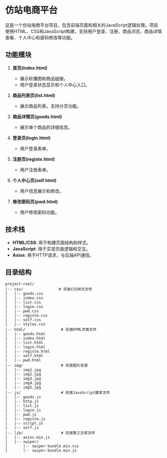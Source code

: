 # 仿站电商平台

这是一个仿站电商平台项目，包含前端页面和相关的JavaScript逻辑处理。项目使用HTML、CSS和JavaScript构建，支持用户登录、注册、商品浏览、商品详情查看、个人中心和密码修改等功能。

## 功能模块

1. **首页(index.html)**
   - 展示轮播图和商品链接。
   - 用户登录状态显示和个人中心入口。

2. **商品列表页(list.html)**
   - 展示商品列表，支持分页功能。

3. **商品详情页(goods.html)**
   - 展示单个商品的详细信息。

4. **登录页(login.html)**
   - 用户登录表单。

5. **注册页(registe.html)**
   - 用户注册表单。

6. **个人中心页(self.html)**
   - 用户信息展示和修改。

7. **修改密码页(pwd.html)**
   - 用户修改密码功能。

## 技术栈

- **HTML/CSS**: 用于构建页面结构和样式。
- **JavaScript**: 用于实现页面逻辑和交互。
- **Axios**: 用于HTTP请求，与后端API通信。

## 目录结构

```plaintext
project-root/
|-- css/                # 存放CSS样式文件
|   |-- goods.css
|   |-- index.css
|   |-- list.css
|   |-- login.css
|   |-- pwd.css
|   |-- registe.css
|   |-- self.css
|   |-- styles.css
|-- html/                # 存放HTML页面文件
|   |-- goods.html
|   |-- index.html
|   |-- list.html
|   |-- login.html
|   |-- registe.html
|   |-- self.html
|   |-- pwd.html
|-- img/                 # 存放图片资源
|   |-- img1.jpg
|   |-- img2.jpg
|   |-- img3.jpg
|   |-- img4.jpg
|   |-- img5.jpg
|-- js/                  # 存放JavaScript脚本文件
|   |-- goods.js
|   |-- http.js
|   |-- list.js
|   |-- login.js
|   |-- pwd.js
|   |-- registe.js
|   |-- script.js
|   |-- self.js
|-- lib/                 # 存放第三方库文件
|   |-- axios.min.js
|   |-- swiper/
|       |-- swiper-bundle.min.css
|       |-- swiper-bundle.min.js